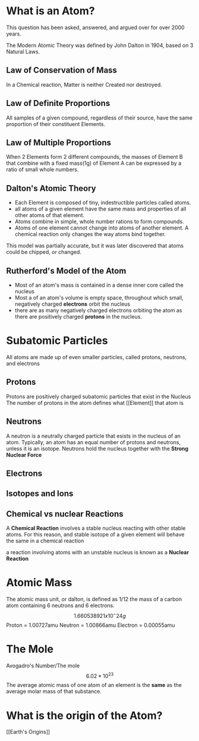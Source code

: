 # What is an Atom?
This question has been asked, answered, and argued over for over 2000 years.

The Modern Atomic Theory was defined by John Dalton in 1904, based on 3  Natural Laws. 
## Law of Conservation of Mass
In a Chemical reaction, Matter is neither Created nor destroyed.
## Law of Definite Proportions
All samples of a given compound, regardless of their source, have the same proportion of their constituent Elements.

## Law of Multiple Proportions
When 2 Elements form 2 different compounds, the masses of Element B that combine with a fixed mass(1g) of Element A can be expressed by a ratio of small whole numbers. 

## Dalton's Atomic Theory
- Each Element is composed of tiny, indestructible particles called atoms. 
- all atoms of a given element have the same mass and properties of all other atoms of that element.
- Atoms combine in simple, whole number rations to form compounds. 
- Atoms of one element cannot change into atoms of another element. A chemical reaction only changes the way atoms bind together.

This model was partially accurate, but it was later discovered that atoms could be chipped, or changed. 

## Rutherford's Model of the Atom
- Most of an atom's mass is contained in a dense inner core called the nucleus
- Most a of an atom's volume is empty space, throughout which small, negatively charged **electrons** orbit the nucleus
- there are as many negatively charged electrons orbiting the atom as there are positively charged **protons** in the nucleus. 


# Subatomic Particles
All atoms are made up of even smaller particles, called protons, neutrons, and electrons
## Protons
Protons are positively charged subatomic particles that exist in the Nucleus
The number of protons in the atom defines what [[Element]] that atom is
## Neutrons
A neutron is a neutrally charged particle that esists in the nucleus of an atom. Typically, an atom has an equal number of protons and neutrons, unless it is an isotope.
Neutrons hold the nucleus together with the **Strong Nuclear Force**
## Electrons

## Isotopes and Ions

## Chemical vs nuclear Reactions
A **Chemical Reaction** involves a stable nucleus reacting with other stable atoms. For this reason, and stable isotope of a given element will behave the same in a chemical reaction

a reaction involving atoms with an unstable nucleus is known as a **Nuclear Reaction** 
# Atomic Mass
The atomic mass  unit, or dalton, is defined as 1/12 the mass of a carbon atom containing 6 neutrons and 6 electrons.
$$1.660538921 x 10^-24g$$
Proton = $1.00727$amu
Neutron = 1.00866amu 
Electron = 0.00055amu


# The Mole
Avogadro's Number/The mole
$$6.02*10^{23}$$ The average atomic mass of one atom of an element is the **same** as the average molar mass of that substance. 

# What is the origin of the Atom?
[[Earth's Origins]]

